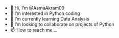 - 👋 Hi, I’m @AsmaAkram09
- 👀 I’m interested in Python coding  
- 🌱 I’m currently learning Data Analysis
- 💞️ I’m looking to collaborate on projects of Python
- 📫 How to reach me ...

<!---
AsmaAkram09/AsmaAkram09 is a ✨ special ✨ repository because its `README.md` (this file) appears on your GitHub profile.
You can click the Preview link to take a look at your changes.
--->
